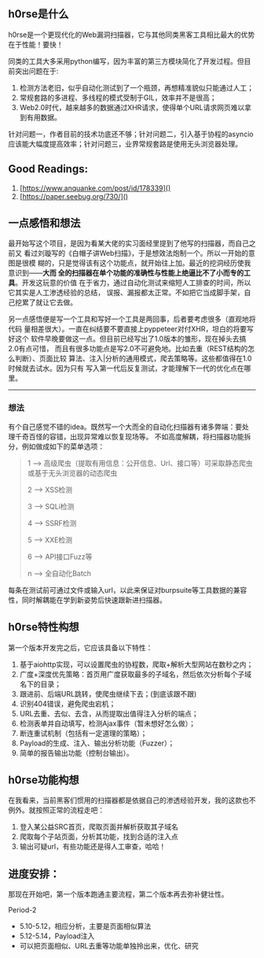 ## h0rse是什么

h0rse是一个更现代化的Web漏洞扫描器，它与其他同类黑客工具相比最大的优势在于性能！要快！

同类的工具大多采用python编写，因为丰富的第三方模块简化了开发过程。但目前突出问题在于:

1. 检测方法老旧，似乎自动化测试到了一个瓶颈，再想精准貌似只能通过人工；
2. 常规套路的多进程、多线程的模式受制于GIL，效率并不是很高；
3. Web2.0时代，越来越多的数据通过XHR请求，使得单个URL请求网页难以拿到有用数据。

针对问题一，作者目前的技术功底还不够；针对问题二，引入基于协程的asyncio应该能大幅度提高效率；针对问题三，业界常规套路是使用无头浏览器处理。

## Good Readings:

1. [https://www.anquanke.com/post/id/178339]()
2. [https://paper.seebug.org/730/]()


## 一点感悟和想法

最开始写这个项目，是因为看某大佬的实习面经里提到了他写的扫描器，而自己之前又
看过刘璇写的《白帽子讲Web扫描》，于是想效法炮制一个。所以一开始的意图是很模
糊的，只是觉得该有这个功能点，就开始往上加。最近的挖洞经历使我意识到——**大而
全的扫描器在单个功能的准确性与性能上绝逼比不了小而专的工具**。开发这玩意的价值
在于省力，通过自动化测试来缩短人工排查的时间，所以它其实是人工渗透经验的总结，
误报、漏报都太正常。不如把它当成脚手架，自己挖累了就让它去做。

另一点感悟便是写一个工具和写好一个工具是两回事，后者要考虑很多（直观地将代码
量相差很大）。一直在纠结要不要直接上pyppeteer对付XHR，坦白的将要写好这个
软件早晚要做这一点。但目前已经写出了1.0版本的雏形，现在掉头去搞2.0有点可惜，
而且有很多功能点是写2.0不可避免地。比如去重（REST结构的怎么判断）、页面比较
算法、注入|分析的通用模式，爬去策略等。这些都值得在1.0时候就去试水。因为只有
写入第一代后反复测试，才能理解下一代的优化点在哪里。

*** 

### 想法

有个自己感觉不错的idea。既然写一个大而全的自动化扫描器有诸多弊端：要处理千奇百怪的容错，出现异常难以恢复现场等。
不如高度解耦，将扫描器功能拆分，例如做成如下的菜单选项：

>   1 --> 高级爬虫（提取有用信息：公开信息、Url、接口等）可采取静态爬虫或基于无头浏览器的动态爬虫
>
>   2 --> XSS检测
>
>   3 --> SQLi检测
>
>   4 --> SSRF检测
>
>   5 --> XXE检测
>
>   6 --> API接口Fuzz等
>
>   n --> 全自动化Batch 

每条在测试前可通过文件或输入url，以此来保证对burpsuite等工具数据的兼容性，同时解耦能在学到新姿势后快速跟新进扫描器。

## h0rse特性构想

第一个版本开发完之后，它应该具备以下特性：

1. 基于aiohttp实现，可以设置爬虫的协程数，爬取+解析大型网站在数秒之内；
2. 广度+深度优先策略：首页用广度获取最多的子域名，然后依次分析每个子域名下的目录；
3. 跟进前、后端URL跳转，使爬虫继续下去；(到底该跟不跟)
4. 识别404错误，避免爬虫宕机；
5. URL去重、去似、去含，从而提取出值得注入分析的端点；
6. 检测表单并自动填写，检测Ajax事件（暂未想好怎么做）；
7. 断连重试机制（包括有一定道理的策略）；
8. Payload的生成、注入、输出分析功能（Fuzzer）；
9. 简单的报告输出功能（控制台输出）。

## h0rse功能构想

在我看来，当前黑客们惯用的扫描器都是依据自己的渗透经验开发，我的这款也不例外。就按照正常的流程走吧：

1. 登入某公益SRC首页，爬取页面并解析获取其子域名
2. 爬取每个子站页面，分析其功能，找到合适的注入点
3. 输出可疑url，有些功能还是得人工审查，哈哈！

## 进度安排：

那现在开始吧，第一个版本跑通主要流程，第二个版本再去弥补健壮性。

Period-2

* 5.10-5.12，相应分析，主要是页面相似算法
* 5.12-5.14，Payload注入
* 可以把页面相似、URL去重等功能单独拎出来，优化、研究
